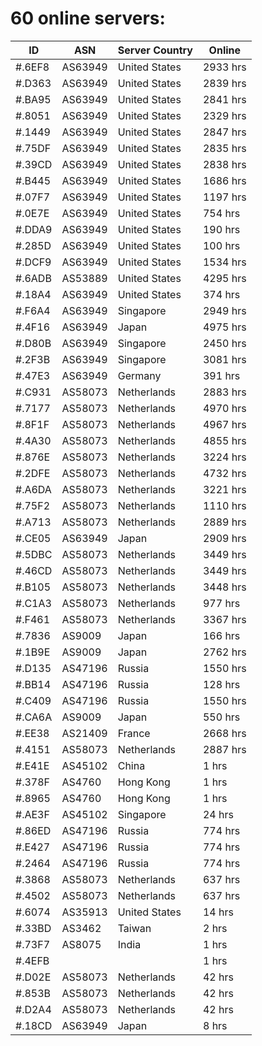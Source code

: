 # 60 online servers:

| ID | ASN | Server Country | Online |
| ------ | ------ | ------ | ------ |
| #.6EF8 | AS63949 | United States | 2933 hrs |
| #.D363 | AS63949 | United States | 2839 hrs |
| #.BA95 | AS63949 | United States | 2841 hrs |
| #.8051 | AS63949 | United States | 2329 hrs |
| #.1449 | AS63949 | United States | 2847 hrs |
| #.75DF | AS63949 | United States | 2835 hrs |
| #.39CD | AS63949 | United States | 2838 hrs |
| #.B445 | AS63949 | United States | 1686 hrs |
| #.07F7 | AS63949 | United States | 1197 hrs |
| #.0E7E | AS63949 | United States | 754 hrs |
| #.DDA9 | AS63949 | United States | 190 hrs |
| #.285D | AS63949 | United States | 100 hrs |
| #.DCF9 | AS63949 | United States | 1534 hrs |
| #.6ADB | AS53889 | United States | 4295 hrs |
| #.18A4 | AS63949 | United States | 374 hrs |
| #.F6A4 | AS63949 | Singapore | 2949 hrs |
| #.4F16 | AS63949 | Japan | 4975 hrs |
| #.D80B | AS63949 | Singapore | 2450 hrs |
| #.2F3B | AS63949 | Singapore | 3081 hrs |
| #.47E3 | AS63949 | Germany | 391 hrs |
| #.C931 | AS58073 | Netherlands | 2883 hrs |
| #.7177 | AS58073 | Netherlands | 4970 hrs |
| #.8F1F | AS58073 | Netherlands | 4967 hrs |
| #.4A30 | AS58073 | Netherlands | 4855 hrs |
| #.876E | AS58073 | Netherlands | 3224 hrs |
| #.2DFE | AS58073 | Netherlands | 4732 hrs |
| #.A6DA | AS58073 | Netherlands | 3221 hrs |
| #.75F2 | AS58073 | Netherlands | 1110 hrs |
| #.A713 | AS58073 | Netherlands | 2889 hrs |
| #.CE05 | AS63949 | Japan | 2909 hrs |
| #.5DBC | AS58073 | Netherlands | 3449 hrs |
| #.46CD | AS58073 | Netherlands | 3449 hrs |
| #.B105 | AS58073 | Netherlands | 3448 hrs |
| #.C1A3 | AS58073 | Netherlands | 977 hrs |
| #.F461 | AS58073 | Netherlands | 3367 hrs |
| #.7836 | AS9009 | Japan | 166 hrs |
| #.1B9E | AS9009 | Japan | 2762 hrs |
| #.D135 | AS47196 | Russia | 1550 hrs |
| #.BB14 | AS47196 | Russia | 128 hrs |
| #.C409 | AS47196 | Russia | 1550 hrs |
| #.CA6A | AS9009 | Japan | 550 hrs |
| #.EE38 | AS21409 | France | 2668 hrs |
| #.4151 | AS58073 | Netherlands | 2887 hrs |
| #.E41E | AS45102 | China | 1 hrs |
| #.378F | AS4760 | Hong Kong | 1 hrs |
| #.8965 | AS4760 | Hong Kong | 1 hrs |
| #.AE3F | AS45102 | Singapore | 24 hrs |
| #.86ED | AS47196 | Russia | 774 hrs |
| #.E427 | AS47196 | Russia | 774 hrs |
| #.2464 | AS47196 | Russia | 774 hrs |
| #.3868 | AS58073 | Netherlands | 637 hrs |
| #.4502 | AS58073 | Netherlands | 637 hrs |
| #.6074 | AS35913 | United States | 14 hrs |
| #.33BD | AS3462 | Taiwan | 2 hrs |
| #.73F7 | AS8075 | India | 1 hrs |
| #.4EFB |  |  | 1 hrs |
| #.D02E | AS58073 | Netherlands | 42 hrs |
| #.853B | AS58073 | Netherlands | 42 hrs |
| #.D2A4 | AS58073 | Netherlands | 42 hrs |
| #.18CD | AS63949 | Japan | 8 hrs |

